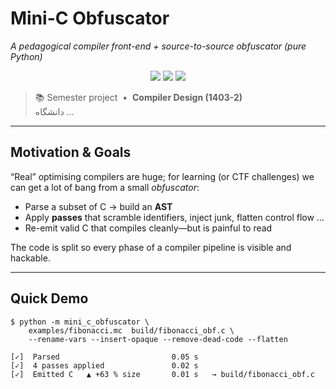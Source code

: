 # Mini-C Obfuscator

*A pedagogical compiler front-end + source-to-source obfuscator (pure Python)*

<div align="center">
<img src="https://img.shields.io/badge/Python-3.9%2B-blue?logo=python"/>
<img src="https://img.shields.io/badge/License-MIT-brightgreen"/>
<img src="https://img.shields.io/badge/Project Phase-I (%F0%9F%93%8D)-orange"/>
</div>

> 📚 Semester project &nbsp;•&nbsp; **Compiler Design (1403-2)**  
> دانشگاه …

---

## Motivation & Goals
“Real” optimising compilers are huge; for learning (or CTF challenges) we
can get a lot of bang from a small *obfuscator*:

* Parse a subset of C → build an **AST**
* Apply **passes** that scramble identifiers, inject junk, flatten control flow …
* Re-emit valid C that compiles cleanly—but is painful to read

The code is split so every phase of a compiler pipeline is visible and hackable.

---

## Quick Demo

```console
$ python -m mini_c_obfuscator \
    examples/fibonacci.mc  build/fibonacci_obf.c \
    --rename-vars --insert-opaque --remove-dead-code --flatten

[✓]  Parsed                         0.05 s
[✓]  4 passes applied               0.02 s
[✓]  Emitted C   ▲ +63 % size       0.01 s   → build/fibonacci_obf.c
